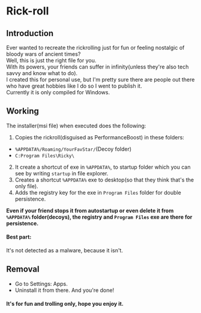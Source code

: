 # Rick-roll
## Introduction 
Ever wanted to recreate the rickrolling just for fun or feeling nostalgic of bloody wars of ancient times?  
Well, this is just the right file for you.  
With its powers, your friends can suffer in infinity(unless they're also tech savvy and know what to do).  
I created this for personal use, but I'm pretty sure there are people out there who have great hobbies like I do so I went to publish it.  
Currently it is only compiled for Windows.  
## Working
The installer(msi file) when executed does the following:
1. Copies the rickroll(disguised as PerformanceBoost) in these folders:
- `%APPDATA%/Roaming/YourFavStar/`(Decoy folder)
-   `C:Program Files\Ricky\`
2. It create a shortcut of exe in `%APPDATA%`, to startup folder which you can see by writing `startup` in file explorer.
3. Creates a shortcut `%APPDATA%` exe to desktop(so that they think that's the only file).
4. Adds the registry key for the exe in `Program Files` folder for double persistence.


**Even if your friend stops it from autostartup or even delete it from `%APPDATA%` folder(decoys), the registry and `Program Files` exe are there for persistence.**
#### Best part: 
It's not detected as a malware, because it isn't.
## Removal
- Go to Settings: Apps.
- Uninstall it from there. 
And you're done!
#### It's for fun and trolling only, hope you enjoy it. 

